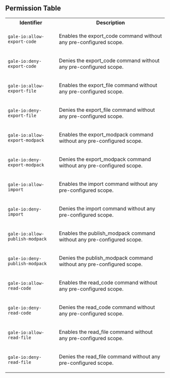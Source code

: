 
## Permission Table 

<table>
<tr>
<th>Identifier</th>
<th>Description</th>
</tr>


<tr>
<td>

`gale-io:allow-export-code`

</td>
<td>

Enables the export_code command without any pre-configured scope.

</td>
</tr>

<tr>
<td>

`gale-io:deny-export-code`

</td>
<td>

Denies the export_code command without any pre-configured scope.

</td>
</tr>

<tr>
<td>

`gale-io:allow-export-file`

</td>
<td>

Enables the export_file command without any pre-configured scope.

</td>
</tr>

<tr>
<td>

`gale-io:deny-export-file`

</td>
<td>

Denies the export_file command without any pre-configured scope.

</td>
</tr>

<tr>
<td>

`gale-io:allow-export-modpack`

</td>
<td>

Enables the export_modpack command without any pre-configured scope.

</td>
</tr>

<tr>
<td>

`gale-io:deny-export-modpack`

</td>
<td>

Denies the export_modpack command without any pre-configured scope.

</td>
</tr>

<tr>
<td>

`gale-io:allow-import`

</td>
<td>

Enables the import command without any pre-configured scope.

</td>
</tr>

<tr>
<td>

`gale-io:deny-import`

</td>
<td>

Denies the import command without any pre-configured scope.

</td>
</tr>

<tr>
<td>

`gale-io:allow-publish-modpack`

</td>
<td>

Enables the publish_modpack command without any pre-configured scope.

</td>
</tr>

<tr>
<td>

`gale-io:deny-publish-modpack`

</td>
<td>

Denies the publish_modpack command without any pre-configured scope.

</td>
</tr>

<tr>
<td>

`gale-io:allow-read-code`

</td>
<td>

Enables the read_code command without any pre-configured scope.

</td>
</tr>

<tr>
<td>

`gale-io:deny-read-code`

</td>
<td>

Denies the read_code command without any pre-configured scope.

</td>
</tr>

<tr>
<td>

`gale-io:allow-read-file`

</td>
<td>

Enables the read_file command without any pre-configured scope.

</td>
</tr>

<tr>
<td>

`gale-io:deny-read-file`

</td>
<td>

Denies the read_file command without any pre-configured scope.

</td>
</tr>
</table>
